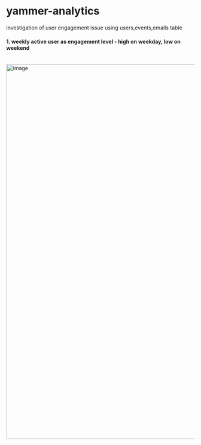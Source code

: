 # yammer-analytics
investigation of user engagement issue using users,events,emails table

#### 1. weekly active user as engagement level - high on weekday, low on weekend
<br>
<img width="1000" alt="image" src="https://user-images.githubusercontent.com/57039610/149192764-3b982642-da1c-4214-839a-42efb8e31972.png">


